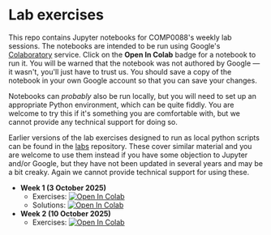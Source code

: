 # Lab exercises

This repo contains Jupyter notebooks for COMP0088's weekly lab sessions. The notebooks are intended to be run using Google's [Colaboratory](https://colab.research.google.com) service. Click on the **Open In Colab** badge for a notebook to run it. You will be warned that the notebook was not authored by Google — it wasn't, you'll just have to trust us. You should save a copy of the notebook in your own Google account so that you can save your changes.

Notebooks can *probably* also be run locally, but you will need to set up an appropriate Python environment, which can be quite fiddly. You are welcome to try this if it's something you are comfortable with, but we cannot provide any technical support for doing so.

Earlier versions of the lab exercises designed to run as local python scripts can be found in the [labs](https://github.com/comp0088/labs) repository. These cover similar material and you are welcome to use them instead if you have some objection to Jupyter and/or Google, but they have not been updated in several years and may be a bit creaky. Again we cannot provide technical support for using these.

* **Week 1 (3 October 2025)**
    - Exercises: [![Open In Colab](https://colab.research.google.com/assets/colab-badge.svg)](https://colab.research.google.com/github/comp0088/colab/blob/main/comp88_lab1.ipynb)
    - Solutions: [![Open In Colab](https://colab.research.google.com/assets/colab-badge.svg)](https://colab.research.google.com/github/comp0088/colab/blob/main/comp88_lab1%2Bsolutions.ipynb)
* **Week 2 (10 October 2025)**
    - Exercises: [![Open In Colab](https://colab.research.google.com/assets/colab-badge.svg)](https://colab.research.google.com/github/comp0088/colab/blob/main/comp88_lab2.ipynb)

<!--
    - Solutions: [![Open In Colab](https://colab.research.google.com/assets/colab-badge.svg)](https://colab.research.google.com/github/comp0088/colab/blob/main/comp88_lab2%2Bsolutions.ipynb)
* **Week 3 (18 October 2024)**
    - Exercises: [![Open In Colab](https://colab.research.google.com/assets/colab-badge.svg)](https://colab.research.google.com/github/comp0088/colab/blob/main/comp88_lab3.ipynb)
    - Solutions: [![Open In Colab](https://colab.research.google.com/assets/colab-badge.svg)](https://colab.research.google.com/github/comp0088/colab/blob/main/comp88_lab3%2Bsolutions.ipynb)
* **Week 4 (25 October 2024)**
    - Exercises: [![Open In Colab](https://colab.research.google.com/assets/colab-badge.svg)](https://colab.research.google.com/github/comp0088/colab/blob/main/comp88_lab4.ipynb)
    - Solutions: [![Open In Colab](https://colab.research.google.com/assets/colab-badge.svg)](https://colab.research.google.com/github/comp0088/colab/blob/main/comp88_lab4%2Bsolutions.ipynb)
* **Week 5 (1 November 2024)**
    - Exercises: [![Open In Colab](https://colab.research.google.com/assets/colab-badge.svg)](https://colab.research.google.com/github/comp0088/colab/blob/main/comp88_lab5.ipynb)
    - Solutions: [![Open In Colab](https://colab.research.google.com/assets/colab-badge.svg)](https://colab.research.google.com/github/comp0088/colab/blob/main/comp88_lab5%2Bsolutions.ipynb)
* **Week 6 (15 November 2024)**
    - Exercises: [![Open In Colab](https://colab.research.google.com/assets/colab-badge.svg)](https://colab.research.google.com/github/comp0088/colab/blob/main/comp88_lab6.ipynb)
    - Solutions: [![Open In Colab](https://colab.research.google.com/assets/colab-badge.svg)](https://colab.research.google.com/github/comp0088/colab/blob/main/comp88_lab6%2Bsolutions.ipynb)
* **Week 7 (22 November 2024)**
    - Exercises: [![Open In Colab](https://colab.research.google.com/assets/colab-badge.svg)](https://colab.research.google.com/github/comp0088/colab/blob/main/comp88_lab7.ipynb)
    - Solutions: [![Open In Colab](https://colab.research.google.com/assets/colab-badge.svg)](https://colab.research.google.com/github/comp0088/colab/blob/main/comp88_lab7%2Bsolutions.ipynb)
* **Week 8 (29 November 2024)**
    - Exercises: [![Open In Colab](https://colab.research.google.com/assets/colab-badge.svg)](https://colab.research.google.com/github/comp0088/colab/blob/main/comp88_lab8.ipynb)
    - Solutions: [![Open In Colab](https://colab.research.google.com/assets/colab-badge.svg)](https://colab.research.google.com/github/comp0088/colab/blob/main/comp88_lab8%2Bsolutions.ipynb)
-->
